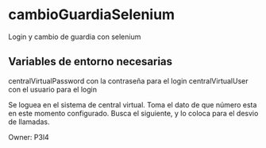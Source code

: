 # cambioGuardiaSelenium
Login y cambio de guardia con selenium

## Variables de entorno necesarias

centralVirtualPassword     con la contraseña para el login
centralVirtualUser         con el usuario para el login

Se loguea en el sistema de central virtual.
Toma el dato de  que número esta en este momento configurado.
Busca el siguiente, y lo coloca para el desvio de llamadas.

Owner: P3l4
